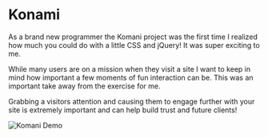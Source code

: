 # Konami

As a brand new programmer the Komani project was the first time I realized how much you could do with a little CSS and jQuery! It was super exciting to me.  

While many users are on a mission when they visit a site I want to keep in mind how important a few moments of fun interaction can be. This was an important take away from the exercise for me.  

Grabbing a visitors attention and causing them to engage further with your site is extremely important and can help build trust and future clients!

![Komani Demo](img/konami.gif)
